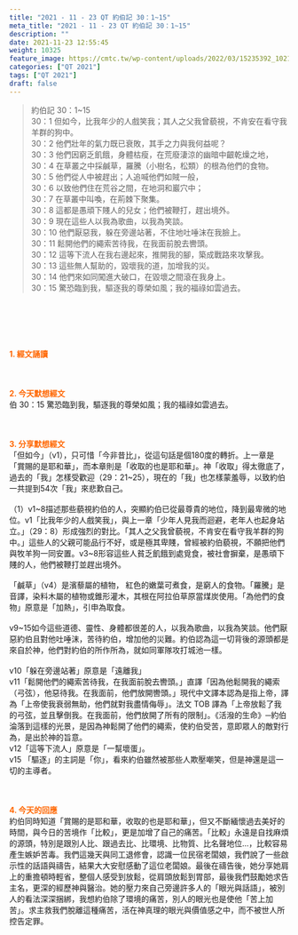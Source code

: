 ```yaml
---
title: "2021 - 11 - 23 QT 約伯記 30：1~15"
meta_title: "2021 - 11 - 23 QT 約伯記 30：1~15"
description: ""
date: 2021-11-23 12:55:45
weight: 10325
feature_image: https://cmtc.tw/wp-content/uploads/2022/03/15235392_10211799862337740_180693556567566654_o-1.webp
categories: ["QT 2021"]
tags: ["QT 2021"]
draft: false
---
```


<blockquote>約伯記 30：1~15<br />
30：1 但如今，比我年少的人戲笑我；其人之父我曾藐視，不肯安在看守我羊群的狗中。<br />
30：2 他們壯年的氣力既已衰敗，其手之力與我何益呢？<br />
30：3 他們因窮乏飢餓，身體枯瘦，在荒廢淒涼的幽暗中齦乾燥之地，<br />
30：4 在草叢之中採鹹草，羅騰（小樹名，松類）的根為他們的食物。<br />
30：5 他們從人中被趕出；人追喊他們如賊一般，<br />
30：6 以致他們住在荒谷之間，在地洞和巖穴中；<br />
30：7 在草叢中叫喚，在荊棘下聚集。<br />
30：8 這都是愚頑下賤人的兒女；他們被鞭打，趕出境外。<br />
30：9 現在這些人以我為歌曲，以我為笑談。<br />
30：10 他們厭惡我，躲在旁邊站著，不住地吐唾沫在我臉上。<br />
30：11 鬆開他們的繩索苦待我，在我面前脫去轡頭。<br />
30：12 這等下流人在我右邊起來，推開我的腳，築成戰路來攻擊我。<br />
30：13 這些無人幫助的，毀壞我的道，加增我的災。<br />
30：14 他們來如同闖進大破口，在毀壞之間滾在我身上。<br />
30：15 驚恐臨到我，驅逐我的尊榮如風；我的福祿如雲過去。</blockquote><br />
&nbsp;<br />
<br />
&nbsp;<br />
<br />
<span style="color: #ff6600;"><strong>1. </strong><strong>經文誦讀</strong></span><br />
<br />
<span style="color: #ff6600;"><strong> </strong></span><br />
<br />
<span style="color: #ff6600;"><strong>2. 今天默想</strong><strong>經文<br />
</strong></span>伯 30：15 驚恐臨到我，驅逐我的尊榮如風；我的福祿如雲過去。<br />
<br />
&nbsp;<br />
<br />
<span style="color: #ff6600;"><strong>3. 分享默想經文<br />
</strong></span>「但如今」（v1），只可惜「今非昔比」，從這句話是個180度的轉折。上一章是「賞賜的是耶和華」，而本章則是「收取的也是耶和華」。神「收取」得太徹底了，過去的「我」怎樣受歡迎（29：21~25），現在的「我」也怎樣蒙羞辱，以致約伯一共提到54次「我」來悲歎自己。<br />
<br />
（1）v1~8描述那些藐視約伯的人，突顯約伯已從最尊貴的地位，降到最卑微的地位。v1「比我年少的人戲笑我」，與上一章「少年人見我而迴避，老年人也起身站立。」（29：8）形成強烈的對比。「其人之父我曾藐視，不肯安在看守我羊群的狗中。」這些人的父親可能品行不好，或是極其卑賤，曾經被約伯藐視，不願把他們與牧羊狗一同安置。v3~8形容這些人貧乏飢餓到處覓食，被社會摒棄，是愚頑下賤的人，他們被鞭打並趕出境外。<br />
<br />
「鹹草」（v4）是濱藜屬的植物， 紅色的嫩葉可煮食，是窮人的食物。「羅騰」是音譯，染料木屬的植物或錐形灌木，其根在阿拉伯草原當煤炭使用。「為他們的食物」原意是「加熱」，引申為取食。<br />
<br />
v9~15如今這些道德、靈性、身體都很差的人，以我為歌曲，以我為笑談。他們厭惡約伯且對他吐唾沫，苦待約伯，增加他的災難。約伯認為這一切背後的源頭都是來自於神，他們對約伯的所作所為，就如同軍隊攻打城池一樣。<br />
<br />
v10「躲在旁邊站著」原意是「遠離我」<br />
v11「鬆開他們的繩索苦待我，在我面前脫去轡頭。」直譯「因為他鬆開我的繩索（弓弦），他惡待我。在我面前，他們放開轡頭。」現代中文譯本認為是指上帝，譯為「上帝使我衰弱無助，他們就對我盡情侮辱」。法文 TOB 譯為「上帝放鬆了我的弓弦，並且擊倒我。在我面前，他們放開了所有的限制」。《活潑的生命》─約伯淪落到這樣的光景，是因為神鬆開了他們的繩索，使約伯受苦，意即眾人的敵對行為，是出於神的旨意。<br />
v12「這等下流人」原意是「一幫壞蛋」。<br />
v15 「驅逐」的主詞是「你」，看來約伯雖然被那些人欺壓嘲笑，但是神還是這一切的主導者。<br />
<br />
&nbsp;<br />
<br />
<span style="color: #ff6600;"><strong>4. 今天的回應<br />
</strong></span>約伯同時知道「賞賜的是耶和華，收取的也是耶和華」，但又不斷緬懷過去美好的時間，與今日的苦境作「比較」，更是加增了自己的痛苦。「比較」永遠是自找麻煩的源頭，特別是跟別人比、跟過去比、比環境、比物質、比名聲地位…，比較容易產生嫉妒苦毒。我們這幾天與同工退修會，認識一位民宿老闆娘，我們說了一些啟示性的話語與禱告，結果大大安慰感動了這位老闆娘。最後在禱告後，她分享她肩上的重擔頓時輕省，整個人感受到放鬆，從肩頭放鬆到胃部，最後我們鼓勵她求告主名，更深的經歷神與醫治。她的壓力來自己旁邊許多人的「眼光與話語」，被別人的看法深深捆綁，我想約伯除了環境的痛苦，別人的眼光也是使他「苦上加苦」。求主救我們脫離這種痛苦，活在神真理的眼光與價值感之中，而不被世人所控告定罪。<br />
<br />
&nbsp;
        
